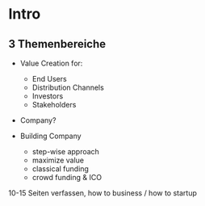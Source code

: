 # Intro

## 3 Themenbereiche
- Value Creation for:
  - End Users
  - Distribution Channels
  - Investors
  - Stakeholders

- Company?

- Building Company
  - step-wise approach
  - maximize value
  - classical funding
  - crowd funding & ICO

10-15 Seiten verfassen, how to business / how to startup

#  
